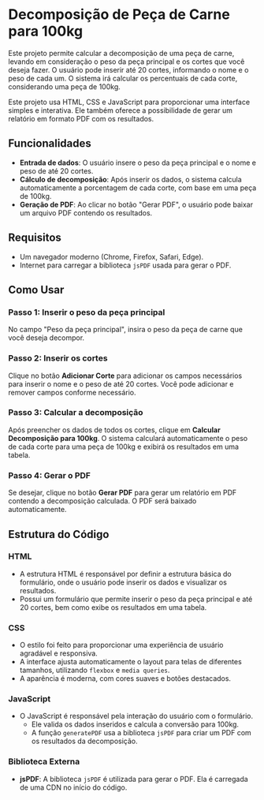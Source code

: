 # Decomposição de Peça de Carne para 100kg

Este projeto permite calcular a decomposição de uma peça de carne, levando em consideração o peso da peça principal e os cortes que você deseja fazer. O usuário pode inserir até 20 cortes, informando o nome e o peso de cada um. O sistema irá calcular os percentuais de cada corte, considerando uma peça de 100kg. 

Este projeto usa HTML, CSS e JavaScript para proporcionar uma interface simples e interativa. Ele também oferece a possibilidade de gerar um relatório em formato PDF com os resultados.

## Funcionalidades

- **Entrada de dados**: O usuário insere o peso da peça principal e o nome e peso de até 20 cortes.
- **Cálculo de decomposição**: Após inserir os dados, o sistema calcula automaticamente a porcentagem de cada corte, com base em uma peça de 100kg.
- **Geração de PDF**: Ao clicar no botão "Gerar PDF", o usuário pode baixar um arquivo PDF contendo os resultados.

## Requisitos

- Um navegador moderno (Chrome, Firefox, Safari, Edge).
- Internet para carregar a biblioteca `jsPDF` usada para gerar o PDF.

## Como Usar

### Passo 1: Inserir o peso da peça principal

No campo "Peso da peça principal", insira o peso da peça de carne que você deseja decompor.

### Passo 2: Inserir os cortes

Clique no botão **Adicionar Corte** para adicionar os campos necessários para inserir o nome e o peso de até 20 cortes. Você pode adicionar e remover campos conforme necessário.

### Passo 3: Calcular a decomposição

Após preencher os dados de todos os cortes, clique em **Calcular Decomposição para 100kg**. O sistema calculará automaticamente o peso de cada corte para uma peça de 100kg e exibirá os resultados em uma tabela.

### Passo 4: Gerar o PDF

Se desejar, clique no botão **Gerar PDF** para gerar um relatório em PDF contendo a decomposição calculada. O PDF será baixado automaticamente.

## Estrutura do Código

### HTML

- A estrutura HTML é responsável por definir a estrutura básica do formulário, onde o usuário pode inserir os dados e visualizar os resultados.
- Possui um formulário que permite inserir o peso da peça principal e até 20 cortes, bem como exibe os resultados em uma tabela.

### CSS

- O estilo foi feito para proporcionar uma experiência de usuário agradável e responsiva. 
- A interface ajusta automaticamente o layout para telas de diferentes tamanhos, utilizando `flexbox` e `media queries`.
- A aparência é moderna, com cores suaves e botões destacados.

### JavaScript

- O JavaScript é responsável pela interação do usuário com o formulário.
  - Ele valida os dados inseridos e calcula a conversão para 100kg.
  - A função `generatePDF` usa a biblioteca `jsPDF` para criar um PDF com os resultados da decomposição.

### Biblioteca Externa

- **jsPDF**: A biblioteca `jsPDF` é utilizada para gerar o PDF. Ela é carregada de uma CDN no início do código.


